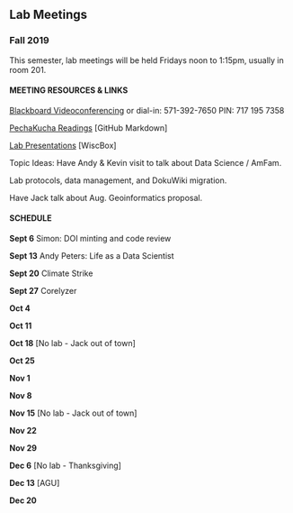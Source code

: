 ## Lab Meetings
### Fall 2019
This semester, lab meetings will be held Fridays noon to 1:15pm, usually in room 201.

#### MEETING RESOURCES & LINKS
[Blackboard Videoconferencing](https://us.bbcollab.com/guest/b7a259e026b0499e88a92039d34f295f)
or dial-in: 571-392-7650 PIN: 717 195 7358

[PechaKucha Readings](https://github.com/WilliamsPaleoLab/LabMeetings/blob/master/PechaKucha.md)  [GitHub Markdown]

[Lab Presentations](https://uwmadison.box.com/s/18q6ulb3qc5vtzx8cmwf9h8owc6cwu0y) [WiscBox]

Topic Ideas:  Have Andy & Kevin visit to talk about Data Science / AmFam.  

Lab protocols, data management, and DokuWiki migration.

Have Jack talk about Aug. Geoinformatics proposal.

#### SCHEDULE

**Sept 6**  Simon: DOI minting and code review

**Sept 13** Andy Peters: Life as a Data Scientist

**Sept 20** Climate Strike

**Sept 27** Corelyzer

**Oct 4**

**Oct 11**

**Oct 18** [No lab - Jack out of town]

**Oct 25**

**Nov 1**

**Nov 8**

**Nov 15** [No lab - Jack out of town]

**Nov 22**  

**Nov 29**

**Dec 6** [No lab - Thanksgiving]

**Dec 13** [AGU]

**Dec 20**
